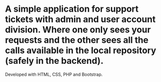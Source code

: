 # A simple application for support tickets with admin and user account division. Where one only sees your requests and the other sees all the calls available in the local repository (safely in the backend). 
Developed with HTML, CSS, PHP and Bootstrap.
